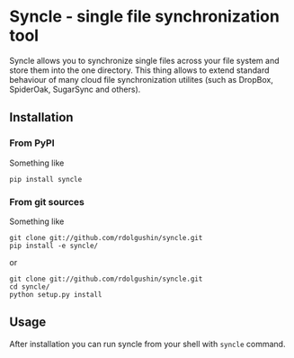 Syncle - single file synchronization tool
=========================================

Syncle allows you to synchronize single files across your file system and store them into the one directory.
This thing allows to extend standard behaviour of many cloud file synchronization utilites (such as DropBox, SpiderOak, SugarSync and others).

Installation
------------

### From PyPI

Something like

    pip install syncle

### From git sources

Something like

    git clone git://github.com/rdolgushin/syncle.git
    pip install -e syncle/

or

    git clone git://github.com/rdolgushin/syncle.git
    cd syncle/
    python setup.py install

Usage
-----

After installation you can run syncle from your shell with `syncle` command.